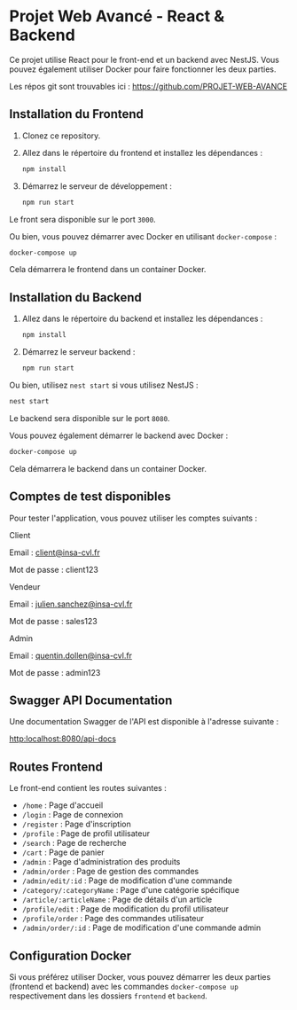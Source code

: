# Projet Web Avancé - React & Backend

Ce projet utilise React pour le front-end et un backend avec NestJS. Vous pouvez également utiliser Docker pour faire fonctionner les deux parties.

Les répos git sont trouvables ici : https://github.com/PROJET-WEB-AVANCE

## Installation du Frontend

1. Clonez ce repository.

2. Allez dans le répertoire du frontend et installez les dépendances :

   ```bash
   npm install
   ```

3. Démarrez le serveur de développement :

   ```bash
   npm run start
   ```

Le front sera disponible sur le port `3000`.

Ou bien, vous pouvez démarrer avec Docker en utilisant `docker-compose` :

   ```bash
   docker-compose up
   ```

Cela démarrera le frontend dans un container Docker.

## Installation du Backend

1. Allez dans le répertoire du backend et installez les dépendances :

   ```bash
   npm install
   ```

2. Démarrez le serveur backend :

   ```bash
   npm run start
   ```

Ou bien, utilisez `nest start` si vous utilisez NestJS :

   ```bash
   nest start
   ```

Le backend sera disponible sur le port `8080`.

Vous pouvez également démarrer le backend avec Docker :

   ```bash
   docker-compose up
   ```

Cela démarrera le backend dans un container Docker.

## Comptes de test disponibles

Pour tester l'application, vous pouvez utiliser les comptes suivants :

Client

Email : client@insa-cvl.fr

Mot de passe : client123

Vendeur

Email : julien.sanchez@insa-cvl.fr

Mot de passe : sales123

Admin

Email : quentin.dollen@insa-cvl.fr

Mot de passe : admin123

## Swagger API Documentation

Une documentation Swagger de l'API est disponible à l'adresse suivante :

[http:localhost:8080/api-docs](http:localhost:8080/api-docs)

## Routes Frontend

Le front-end contient les routes suivantes :

- `/home` : Page d'accueil
- `/login` : Page de connexion
- `/register` : Page d'inscription
- `/profile` : Page de profil utilisateur
- `/search` : Page de recherche
- `/cart` : Page de panier
- `/admin` : Page d'administration des produits
- `/admin/order` : Page de gestion des commandes 
- `/admin/edit/:id` : Page de modification d'une commande
- `/category/:categoryName` : Page d'une catégorie spécifique
- `/article/:articleName` : Page de détails d'un article
- `/profile/edit` : Page de modification du profil utilisateur
- `/profile/order` : Page des commandes utilisateur
- `/admin/order/:id` : Page de modification d'une commande admin

## Configuration Docker

Si vous préférez utiliser Docker, vous pouvez démarrer les deux parties (frontend et backend) avec les commandes `docker-compose up` respectivement dans les dossiers `frontend` et `backend`.

